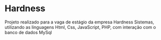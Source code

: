# Hardness
Projeto realizado para a vaga de estágio da empresa Hardness Sistemas, utilizando as linguagens Html, Css, JavaScript, PHP, com interação com o banco de dados MySql
